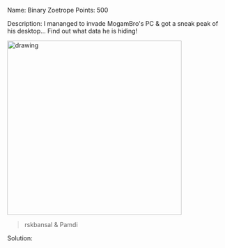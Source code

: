 Name: Binary Zoetrope 
Points: 500 

Description:
I mananged to invade MogamBro's PC & got a sneak peak of his desktop...
Find out what data he is hiding!

<img src="/files/9ae1709b71fc563fb7dd478b697f364d/wallpaper.png" alt="drawing" width="400"/>


> rskbansal & Pamdi 

Solution:
